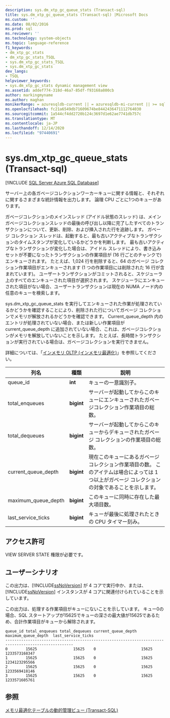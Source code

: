 ```yaml
---
description: sys.dm_xtp_gc_queue_stats (Transact-sql)
title: sys.dm_xtp_gc_queue_stats (Transact-sql) |Microsoft Docs
ms.custom: ''
ms.date: 08/02/2016
ms.prod: sql
ms.reviewer: ''
ms.technology: system-objects
ms.topic: language-reference
f1_keywords:
- dm_xtp_gc_stats
- dm_xtp_gc_stats_TSQL
- sys.dm_xtp_gc_stats_TSQL
- sys.dm_xtp_gc_stats
dev_langs:
- TSQL
helpviewer_keywords:
- sys.dm_xtp_gc_stats dynamic management view
ms.assetid: addef774-318d-46a7-85df-f93168a800cb
author: markingmyname
ms.author: maghan
monikerRange: = azuresqldb-current || = azuresqldb-mi-current || >= sql-server-2016 || >= sql-server-linux-2017
ms.openlocfilehash: fc21a6549db71609674be8442436471112764030
ms.sourcegitcommit: 1a544cf4dd2720b124c3697d1e62ae7741db757c
ms.translationtype: MT
ms.contentlocale: ja-JP
ms.lasthandoff: 12/14/2020
ms.locfileid: "97440691"
---
```

# <a name="sysdm_xtp_gc_queue_stats-transact-sql"></a>sys.dm_xtp_gc_queue_stats (Transact-sql)

[!INCLUDE [SQL Server Azure SQL Database](../../includes/applies-to-version/sql-asdb.md)]

  サーバー上の各ガベージコレクションワーカーキューに関する情報と、それぞれに関するさまざまな統計情報を出力します。 論理 CPU ごとに1つのキューがあります。  
  
 ガベージコレクションのメインスレッド (アイドル状態のスレッド) は、メインガベージコレクションスレッドの最後の呼び出し以降に完了したすべてのトランザクションについて、更新、削除、および挿入された行を追跡します。 ガベージ コレクション スレッドは、起動すると、最も古いアクティブなトランザクションのタイムスタンプが変化しているかどうかを判断します。 最も古いアクティブなトランザクションが変化した場合は、アイドル スレッドにより、書き込みセットが不要になったトランザクションの作業項目が (16 行ごとのチャンクで) エンキューされます。 たとえば、1,024 行を削除すると、64 のガベージ コレクション作業項目がエンキューされます (1 つの作業項目には削除された 16 行が含まれています)。  ユーザートランザクションがコミットされると、スケジューラ上のすべてのエンキューされた項目が選択されます。 スケジューラにエンキューされた項目がない場合、ユーザートランザクションは現在の NUMA ノード内の任意のキューを検索します。  
  
 sys.dm_xtp_gc_queue_stats を実行してエンキューされた作業が処理されているかどうかを確認することにより、削除された行についてガベージ コレクションでメモリが解放されるかどうかを確認できます。 Current_queue_depth 内のエントリが処理されていない場合、または新しい作業項目が current_queue_depth に追加されていない場合、これは、ガベージコレクションがメモリを解放していないことを示します。 たとえば、長時間トランザクションが実行されている場合は、ガベージコレクションを実行できません。  
  
 詳細については、「[インメモリ OLTP &#40;インメモリ最適化&#41;](../../relational-databases/in-memory-oltp/in-memory-oltp-in-memory-optimization.md)」を参照してください。  
  

|列名|種類|説明|  
|-----------------|----------|-----------------|  
|queue_id|**int**|キューの一意識別子。|  
|total_enqueues|**bigint**|サーバーが起動してからこのキューにエンキューされたガベージコレクション作業項目の総数。|  
|total_dequeues|**bigint**|サーバーが起動してからこのキューからデキューされたガベージ コレクションの作業項目の総数。|  
|current_queue_depth|**bigint**|現在このキューにあるガベージコレクション作業項目の数。 このアイテムは場合によっては 1 つ以上がガベージ コレクションの対象であることを示します。|  
|maximum_queue_depth|**bigint**|このキューに同時に存在した最大項目数。|  
|last_service_ticks|**bigint**|キューが最後に処理されたときの CPU タイマー刻み。|  
  
## <a name="permissions"></a>アクセス許可  
 VIEW SERVER STATE 権限が必要です。  
  
## <a name="user-scenario"></a>ユーザーシナリオ  
 この出力は、[!INCLUDE[ssNoVersion](../../includes/ssnoversion-md.md)] が 4 コアで実行中か、または、[!INCLUDE[ssNoVersion](../../includes/ssnoversion-md.md)] インスタンスが 4 コアに関連付けられていることを示しています。  
  
 この出力は、処理する作業項目がキューにないことを示しています。 キュー0の場合、SQL スタートアップが15625でキューの深さの最大値が15625であるため、合計作業項目がキューから解除されます。  
  
```  
queue_id total_enqueues total_dequeues current_queue_depth  maximum_queue_depth  last_service_ticks  
----------------------------------------------------------------------------------------------------  
0        15625                15625    0                    15625                1233573168347  
1        15625                15625    0                    15625                1234123295566  
2        15625                15625    0                    15625                1233569418146  
3        15625                15625    0                    15625                1233571605761  
```  
  
## <a name="see-also"></a>参照  
 [メモリ最適化テーブルの動的管理ビュー &#40;Transact-SQL&#41;](../../relational-databases/system-dynamic-management-views/memory-optimized-table-dynamic-management-views-transact-sql.md)  
  
  
